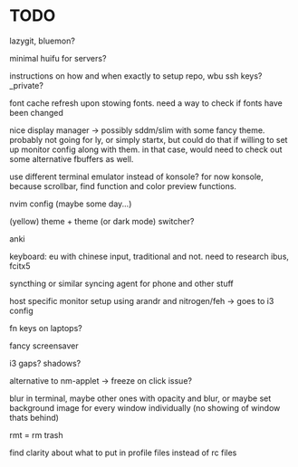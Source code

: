 # TODO
lazygit, bluemon?

minimal huifu for servers?

instructions on how and when exactly to setup repo, wbu ssh keys? \_private? 

font cache refresh upon stowing fonts. need a way to check if fonts have been changed

nice display manager -> possibly sddm/slim with some fancy theme. probably not going for ly, or simply startx, but could do that if willing to set up monitor config along with them. in that case, would need to check out some alternative fbuffers as well.

use different terminal emulator instead of konsole? for now konsole, because scrollbar, find function and color preview functions. 

nvim config (maybe some day...)

(yellow) theme + theme (or dark mode) switcher? 

anki

keyboard: eu with chinese input, traditional and not. need to research ibus, fcitx5 

syncthing or similar syncing agent for phone and other stuff

host specific monitor setup using arandr and nitrogen/feh -> goes to i3 config

fn keys on laptops?

fancy screensaver

i3 gaps? shadows?

alternative to nm-applet -> freeze on click issue?

blur in terminal, maybe other ones with opacity and blur, or maybe set background image for every window individually (no showing of window thats behind)

rmt = rm trash

find clarity about what to put in profile files instead of rc files
